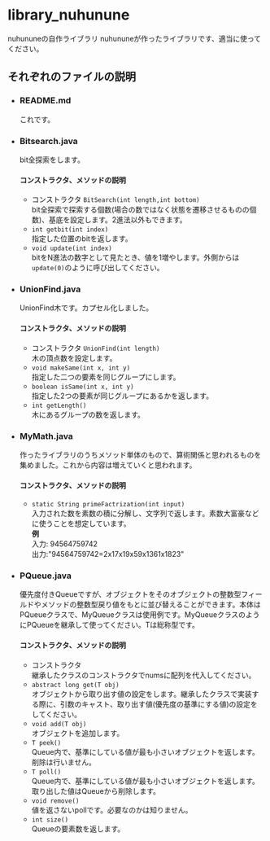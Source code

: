 # library_nuhunune
nuhununeの自作ライブラリ
nuhununeが作ったライブラリです、適当に使ってください。

## __それぞれのファイルの説明__
- ### __README.md__
	 これです。
	   
- ### __Bitsearch.java__
	bit全探索をします。
	#### コンストラクタ、メソッドの説明
	- コンストラクタ `BitSearch(int length,int bottom)`   
	  bit全探索で探索する個数(場合の数ではなく状態を遷移させるものの個数)、基底を設定します。2進法以外もできます。
	- `int getbit(int index)`  
	  指定した位置のbitを返します。
	- `void update(int index)`  
	  bitをN進法の数字として見たとき、値を1増やします。外側からは`update(0)`のように呼び出してください。		
  
- ### __UnionFind.java__
	UnionFind木です。カプセル化しました。
	#### コンストラクタ、メソッドの説明
	- コンストラクタ `UnionFind(int length)`  
	  木の頂点数を設定します。
	- `void makeSame(int x, int y)`  
	  指定した二つの要素を同じグループにします。
	- `boolean isSame(int x, int y)`  
	  指定した2つの要素が同じグループにあるかを返します。
	- `int getLength()`  
	  木にあるグループの数を返します。
	  
	    
- ### __MyMath.java__
	 作ったライブラリのうちメソッド単体のもので、算術関係と思われるものを集めました。これから内容は増えていくと思われます。
	 #### コンストラクタ、メソッドの説明
	 - `static String primeFactrization(int input)`  
	   入力された数を素数の積に分解し、文字列で返します。素数大富豪などに使うことを想定しています。  
	   __例__  
	   入力: 94564759742  
	   出力:"94564759742=2x17x19x59x1361x1823"
  
- ### __PQueue.java__
	 優先度付きQueueですが、オブジェクトをそのオブジェクトの整数型フィールドやメソッドの整数型戻り値をもとに並び替えることができます。本体はPQueueクラスで、MyQueueクラスは使用例です。MyQueueクラスのようにPQueueを継承して使ってください。Tは総称型です。
	 #### コンストラクタ、メソッドの説明
	 - コンストラクタ  
	   継承したクラスのコンストラクタでnumsに配列を代入してください。
	 - `abstract long get(T obj)`  
	   オブジェクトから取り出す値の設定をします。継承したクラスで実装する際に、引数のキャスト、取り出す値(優先度の基準にする値)の設定をしてください。
	 - `void add(T obj)`  
	   オブジェクトを追加します。
	 - `T peek()`  
	   Queue内で、基準にしている値が最も小さいオブジェクトを返します。削除は行いません。
	 - `T poll()`  
	   Queue内で、基準にしている値が最も小さいオブジェクトを返します。取り出した値はQueueから削除します。
	 - `void remove()`  
	   値を返さないpollです。必要なのかは知りません。
	 - `int size()`  
	   Queueの要素数を返します。
